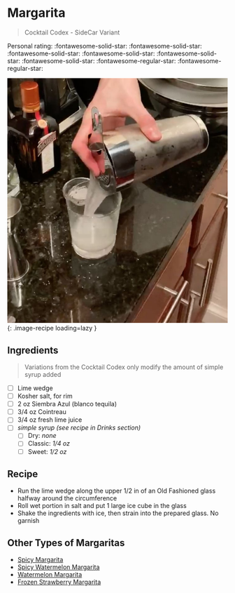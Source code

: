 <!-- Do not modify sections with "AUTO-*". They are updated by make.py -->

# Margarita

> Cocktail Codex - SideCar Variant

<!-- rating=3; (User can specify rating on scale of 1-5) -->
<!-- AUTO-UserRating -->
Personal rating: :fontawesome-solid-star: :fontawesome-solid-star: :fontawesome-solid-star: :fontawesome-solid-star: :fontawesome-solid-star: :fontawesome-solid-star: :fontawesome-regular-star: :fontawesome-regular-star:
<!-- /AUTO-UserRating -->

<!-- name_image=margarita.jpg; (User can specify image name) -->
<!-- AUTO-Image -->
![margarita.jpg](./margarita.jpg){: .image-recipe loading=lazy }
<!-- /AUTO-Image -->

## Ingredients

> Variations from the Cocktail Codex only modify the amount of simple syrup added

* [ ] Lime wedge
* [ ] Kosher salt, for rim
* [ ] 2 oz Siembra Azul (blanco tequila)
* [ ] 3/4 oz Cointreau
* [ ] 3/4 oz fresh lime juice
* [ ] *simple syrup (see recipe in Drinks section)*
    * [ ] Dry: *none*
    * [ ] Classic: *1/4 oz*
    * [ ] Sweet: *1/2 oz*

## Recipe

* Run the lime wedge along the upper 1/2 in of an Old Fashioned glass halfway around the circumference
* Roll wet portion in salt and put 1 large ice cube in the glass
* Shake the ingredients with ice, then strain into the prepared glass. No garnish

## Other Types of Margaritas

* [Spicy Margarita](./spicy_margarita.md)
* [Spicy Watermelon Margarita](./spicy_watermelon_margarita.md)
* [Watermelon Margarita](./watermelon_margarita.md)
* [Frozen Strawberry Margarita](./frozen_strawberry_margarita.md)
